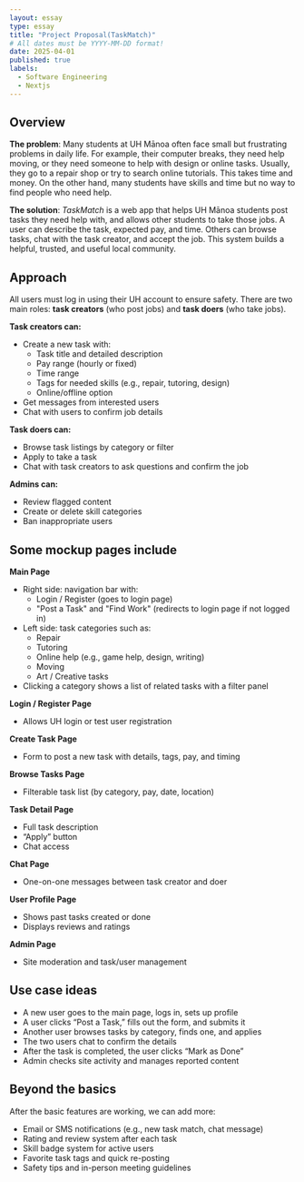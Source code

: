 ```yaml
---
layout: essay
type: essay
title: "Project Proposal(TaskMatch)"
# All dates must be YYYY-MM-DD format!
date: 2025-04-01
published: true
labels:
  - Software Engineering
  - Nextjs
---
```


## Overview

**The problem**: Many students at UH Mānoa often face small but frustrating problems in daily life. For example, their computer breaks, they need help moving, or they need someone to help with design or online tasks. Usually, they go to a repair shop or try to search online tutorials. This takes time and money. On the other hand, many students have skills and time but no way to find people who need help.

**The solution**: *TaskMatch* is a web app that helps UH Mānoa students post tasks they need help with, and allows other students to take those jobs. A user can describe the task, expected pay, and time. Others can browse tasks, chat with the task creator, and accept the job. This system builds a helpful, trusted, and useful local community.

## Approach

All users must log in using their UH account to ensure safety. There are two main roles: **task creators** (who post jobs) and **task doers** (who take jobs).

**Task creators can:**
- Create a new task with:
  - Task title and detailed description
  - Pay range (hourly or fixed)
  - Time range
  - Tags for needed skills (e.g., repair, tutoring, design)
  - Online/offline option
- Get messages from interested users
- Chat with users to confirm job details

**Task doers can:**
- Browse task listings by category or filter
- Apply to take a task
- Chat with task creators to ask questions and confirm the job

**Admins can:**
- Review flagged content
- Create or delete skill categories
- Ban inappropriate users

## Some mockup pages include

**Main Page**
- Right side: navigation bar with:
  - Login / Register (goes to login page)
  - "Post a Task" and "Find Work" (redirects to login page if not logged in)
- Left side: task categories such as:
  - Repair
  - Tutoring
  - Online help (e.g., game help, design, writing)
  - Moving
  - Art / Creative tasks
- Clicking a category shows a list of related tasks with a filter panel

**Login / Register Page**
- Allows UH login or test user registration

**Create Task Page**
- Form to post a new task with details, tags, pay, and timing

**Browse Tasks Page**
- Filterable task list (by category, pay, date, location)

**Task Detail Page**
- Full task description
- “Apply” button
- Chat access

**Chat Page**
- One-on-one messages between task creator and doer

**User Profile Page**
- Shows past tasks created or done
- Displays reviews and ratings

**Admin Page**
- Site moderation and task/user management

## Use case ideas

- A new user goes to the main page, logs in, sets up profile
- A user clicks “Post a Task,” fills out the form, and submits it
- Another user browses tasks by category, finds one, and applies
- The two users chat to confirm the details
- After the task is completed, the user clicks “Mark as Done”
- Admin checks site activity and manages reported content

## Beyond the basics

After the basic features are working, we can add more:
- Email or SMS notifications (e.g., new task match, chat message)
- Rating and review system after each task
- Skill badge system for active users
- Favorite task tags and quick re-posting
- Safety tips and in-person meeting guidelines
